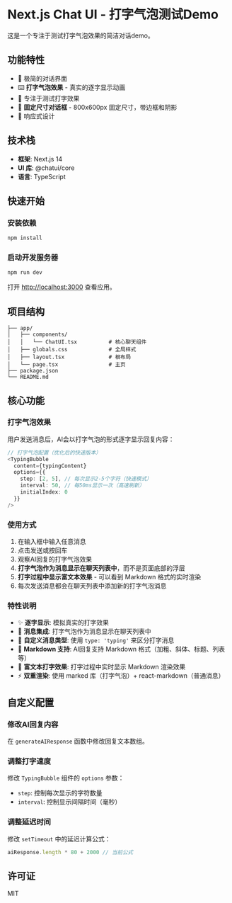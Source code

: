 # Next.js Chat UI - 打字气泡测试Demo

这是一个专注于测试打字气泡效果的简洁对话demo。

## 功能特性

- 💬 极简的对话界面
- ⌨️ **打字气泡效果** - 真实的逐字显示动画
- 🎯 专注于测试打字效果
- 📐 **固定尺寸对话框** - 800x600px 固定尺寸，带边框和阴影
- 📱 响应式设计

## 技术栈

- **框架**: Next.js 14
- **UI 库**: @chatui/core
- **语言**: TypeScript

## 快速开始

### 安装依赖

```bash
npm install
```

### 启动开发服务器

```bash
npm run dev
```

打开 [http://localhost:3000](http://localhost:3000) 查看应用。

## 项目结构

```
├── app/
│   ├── components/
│   │   └── ChatUI.tsx          # 核心聊天组件
│   ├── globals.css             # 全局样式
│   ├── layout.tsx              # 根布局
│   └── page.tsx                # 主页
├── package.json
└── README.md
```

## 核心功能

### 打字气泡效果

用户发送消息后，AI会以打字气泡的形式逐字显示回复内容：

```typescript
// 打字气泡配置（优化后的快速版本）
<TypingBubble 
  content={typingContent}
  options={{
    step: [2, 5], // 每次显示2-5个字符（快速模式）
    interval: 50, // 每50ms显示一次（高速刷新）
    initialIndex: 0
  }}
/>
```

### 使用方式

1. 在输入框中输入任意消息
2. 点击发送或按回车
3. 观察AI回复的打字气泡效果
4. **打字气泡作为消息显示在聊天列表中**，而不是页面底部的浮层
5. **打字过程中显示富文本效果** - 可以看到 Markdown 格式的实时渲染
6. 每次发送消息都会在聊天列表中添加新的打字气泡消息

### 特性说明

- ✨ **逐字显示**: 模拟真实的打字效果
- 💬 **消息集成**: 打字气泡作为消息显示在聊天列表中
- 🎯 **自定义消息类型**: 使用 `type: 'typing'` 来区分打字消息
- 📝 **Markdown 支持**: AI回复支持 Markdown 格式（加粗、斜体、标题、列表等）
- 🎨 **富文本打字效果**: 打字过程中实时显示 Markdown 渲染效果
- ⚡ **双重渲染**: 使用 marked 库（打字气泡）+ react-markdown（普通消息）

## 自定义配置

### 修改AI回复内容

在 `generateAIResponse` 函数中修改回复文本数组。

### 调整打字速度

修改 `TypingBubble` 组件的 `options` 参数：
- `step`: 控制每次显示的字符数量
- `interval`: 控制显示间隔时间（毫秒）

### 调整延迟时间

修改 `setTimeout` 中的延迟计算公式：
```typescript
aiResponse.length * 80 + 2000 // 当前公式
```

## 许可证

MIT
